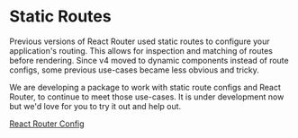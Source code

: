 # Static Routes

Previous versions of React Router used static routes to configure your application's routing. This allows for inspection and matching of routes before rendering. Since v4 moved to dynamic components instead of route configs, some previous use-cases became less obvious and tricky.

We are developing a package to work with static route configs and React Router, to continue to meet those use-cases. It is under development now but we'd love for you to try it out and help out.

[React Router Config](https://github.com/remix-run/react-router/tree/main/packages/react-router-config)

